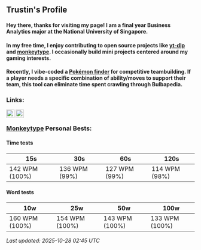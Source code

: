 ## Trustin's Profile

#### Hey there, thanks for visiting my page! I am a final year Business Analytics major at the National University of Singapore.

#### In my free time, I enjoy contributing to open source projects like [yt-dlp](https://github.com/yt-dlp/yt-dlp) and [monkeytype](https://github.com/monkeytypegame/monkeytype). I occasionally build mini projects centered around my gaming interests. 

#### Recently, I vibe-coded a [Pokémon finder](https://findmons.onrender.com) for competitive teambuilding. If a player needs a specific combination of ability/moves to support their team, this tool can eliminate time spent crawling through Bulbapedia.

### Links:

[<img align="left" width="22px" src="https://github.com/gauravghongde/social-icons/blob/master/SVG/Color/WWW.svg" />][website]
[<img align="left" width="22px" src="https://github.com/gauravghongde/social-icons/blob/master/SVG/Color/LinkedIN.svg" />][linkedin]
<br />

[website]: https://trwstin.github.io
[linkedin]: https://linkedin.com/in/trwstin


<!-- MONKEYTYPE:START -->
### [Monkeytype](https://monkeytype.com/profile/wambo) Personal Bests:

#### Time tests
| 15s | 30s | 60s | 120s |
| --- | --- | --- | --- |
| 142 WPM (100%) | 136 WPM (99%) | 127 WPM (99%) | 114 WPM (98%) |

#### Word tests
| 10w | 25w | 50w | 100w |
| --- | --- | --- | --- |
| 160 WPM (100%) | 154 WPM (100%) | 143 WPM (100%) | 133 WPM (100%) |

_Last updated: 2025-10-28 02:45 UTC_
<!-- MONKEYTYPE:END -->
